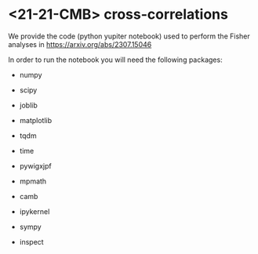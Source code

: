 # <21-21-CMB> cross-correlations
We provide the code (python yupiter notebook) used to perform the Fisher analyses in https://arxiv.org/abs/2307.15046

In order to run the notebook you will need the following packages:

- numpy

- scipy
  
- joblib
  
- matplotlib
  
- tqdm

- time

- pywigxjpf

- mpmath

- camb

- ipykernel

- sympy

- inspect


